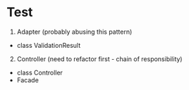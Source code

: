 # Test

1. Adapter (probably abusing this pattern)
  - class ValidationResult

2. Controller (need to refactor first - chain of responsibility)
  - class Controller
  - Facade
